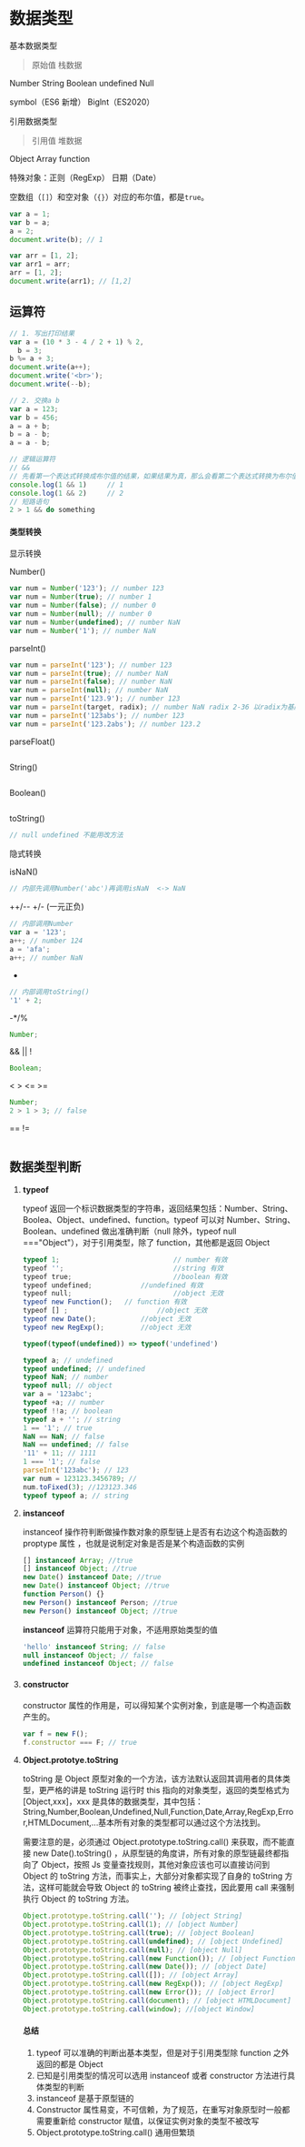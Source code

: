 # 数据类型

基本数据类型

> 原始值 栈数据

Number String Boolean undefined Null

symbol（ES6 新增） Biglnt（ES2020）

引用数据类型

> 引用值 堆数据

Object Array function

特殊对象：正则（RegExp） 日期（Date）

空数组（`[]`）和空对象（`{}`）对应的布尔值，都是`true`。

```javascript
var a = 1;
var b = a;
a = 2;
document.write(b); // 1

var arr = [1, 2];
var arr1 = arr;
arr = [1, 2];
document.write(arr1); // [1,2]
```

## 运算符

```javascript
// 1. 写出打印结果
var a = (10 * 3 - 4 / 2 + 1) % 2,
  b = 3;
b %= a + 3;
document.write(a++);
document.write('<br>');
document.write(--b);

// 2. 交换a b
var a = 123;
var b = 456;
a = a + b;
b = a - b;
a = a - b;

// 逻辑运算符
// &&
// 先看第一个表达式转换成布尔值的结果，如果结果为真，那么会看第二个表达式转换为布尔值的结果，然后如果只有两个表达式的话，只看到第二个表达式就可以返回该表达式的值了。
console.log(1 && 1)		// 1
console.log(1 && 2)		// 2
// 短路语句
2 > 1 && do something
```

#### 类型转换

显示转换

Number()

```javascript
var num = Number('123'); // number 123
var num = Number(true); // number 1
var num = Number(false); // number 0
var num = Number(null); // number 0
var num = Number(undefined); // number NaN
var num = Number('1'); // number NaN
```

parseInt()

```javascript
var num = parseInt('123'); // number 123
var num = parseInt(true); // number NaN
var num = parseInt(false); // number NaN
var num = parseInt(null); // number NaN
var num = parseInt('123.9'); // number 123
var num = parseInt(target, radix); // number NaN radix 2-36 以radix为基底转换为十进制
var num = parseInt('123abs'); // number 123
var num = parseInt('123.2abs'); // number 123.2
```

parseFloat()

```javascript

```

String()

```javascript

```

Boolean()

```javascript

```

toString()

```javascript
// null undefined 不能用改方法
```

隐式转换

isNaN()

```javascript
// 内部先调用Number('abc')再调用isNaN  <-> NaN
```

++/-- +/- (一元正负)

```javascript
// 内部调用Number
var a = '123';
a++; // number 124
a = 'afa';
a++; // number NaN
```

-

```javascript
// 内部调用toString()
'1' + 2;
```

-\*/%

```javascript
Number;
```

&& || !

```javascript
Boolean;
```

< > <= >=

```javascript
Number;
2 > 1 > 3; // false
```

== !=

```javascript

```

## 数据类型判断

1. **typeof**

   typeof 返回一个标识数据类型的字符串，返回结果包括：Number、String、Boolea、Object、undefined、function。typeof 可以对 Number、String、Boolean、undefined 做出准确判断（null 除外，typeof null ==="Object"），对于引用类型，除了 function，其他都是返回 Object

   ```javascript
   typeof 1; 							// number 有效
   typeof '';							//string 有效
   typeof true; 						//boolean 有效
   typeof undefined; 			//undefined 有效
   typeof null; 						//object 无效
   typeof new Function(); 	// function 有效
   typeof [] ; 						//object 无效
   typeof new Date(); 			//object 无效
   typeof new RegExp(); 		//object 无效

   typeof(typeof(undefined)) => typeof('undefined')
   ```

   ```javascript
   typeof a; // undefined
   typeof undefined; // undefined
   typeof NaN; // number
   typeof null; // object
   var a = '123abc';
   typeof +a; // number
   typeof !!a; // boolean
   typeof a + ''; // string
   1 == '1'; // true
   NaN == NaN; // false
   NaN == undefined; // false
   '11' + 11; // 1111
   1 === '1'; // false
   parseInt('123abc'); // 123
   var num = 123123.3456789; //
   num.toFixed(3); //123123.346
   typeof typeof a; // string
   ```

2. **instanceof**

   instanceof 操作符判断做操作数对象的原型链上是否有右边这个构造函数的 proptype 属性 ，也就是说制定对象是否是某个构造函数的实例

   ```javascript
   [] instanceof Array; //true
   [] instanceof Object; //true
   new Date() instanceof Date; //true
   new Date() instanceof Object; //true
   function Person() {}
   new Person() instanceof Person; //true
   new Person() instanceof Object; //true
   ```

   **instanceof** 运算符只能用于对象，不适用原始类型的值

   ```javascript
   'hello' instanceof String; // false
   null instanceof Object; // false
   undefined instanceof Object; // false
   ```

3. #### constructor

   constructor 属性的作用是，可以得知某个实例对象，到底是哪一个构造函数产生的。

   ```js
   var f = new F();
   f.constructor === F; // true
   ```

4. **Object.prototye.toString**

   toString 是 Object 原型对象的一个方法，该方法默认返回其调用者的具体类型，更严格的讲是 toString 运行时 this 指向的对象类型，返回的类型格式为[Object,xxx]，xxx 是具体的数据类型，其中包括：String,Number,Boolean,Undefined,Null,Function,Date,Array,RegExp,Error,HTMLDocument,...基本所有对象的类型都可以通过这个方法找到。

   需要注意的是，必须通过 Object.prototype.toString.call() 来获取，而不能直接 new Date().toString() ，从原型链的角度讲，所有对象的原型链最终都指向了 Object，按照 Js 变量查找规则，其他对象应该也可以直接访问到 Object 的 toString 方法，而事实上，大部分对象都实现了自身的 toString 方法，这样可能就会导致 Object 的 toString 被终止查找，因此要用 call 来强制执行 Object 的 toString 方法。

   ```javascript
   Object.prototype.toString.call(''); // [object String]
   Object.prototype.toString.call(1); // [object Number]
   Object.prototype.toString.call(true); // [object Boolean]
   Object.prototype.toString.call(undefined); // [object Undefined]
   Object.prototype.toString.call(null); // [object Null]
   Object.prototype.toString.call(new Function()); // [object Function]
   Object.prototype.toString.call(new Date()); // [object Date]
   Object.prototype.toString.call([]); // [object Array]
   Object.prototype.toString.call(new RegExp()); // [object RegExp]
   Object.prototype.toString.call(new Error()); // [object Error]
   Object.prototype.toString.call(document); // [object HTMLDocument]
   Object.prototype.toString.call(window); //[object Window]
   ```

   #### 总结

   1. typeof 可以准确的判断出基本类型，但是对于引用类型除 function 之外返回的都是 Object
   2. 已知是引用类型的情况可以选用 instanceof 或者 constructor 方法进行具体类型的判断
   3. instanceof 是基于原型链的
   4. Constructor 属性易变，不可信赖，为了规范，在重写对象原型时一般都需要重新给 constructor 赋值，以保证实例对象的类型不被改写
   5. Object.prototype.toString.call() 通用但繁琐
